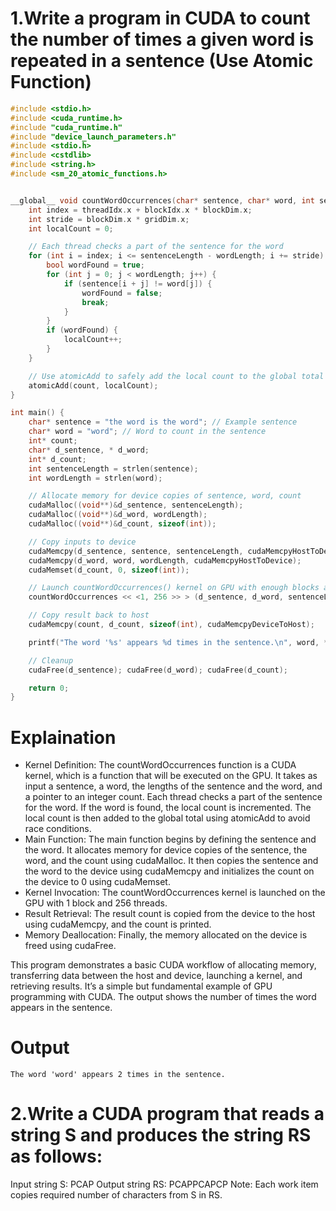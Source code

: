 # 1.Write a program in CUDA to count the number of times a given word is repeated in a sentence (Use Atomic Function)

```cpp
#include <stdio.h>
#include <cuda_runtime.h>
#include "cuda_runtime.h"
#include "device_launch_parameters.h"
#include <stdio.h>
#include <cstdlib>
#include <string.h>
#include <sm_20_atomic_functions.h>


__global__ void countWordOccurrences(char* sentence, char* word, int sentenceLength, int wordLength, int* count) {
    int index = threadIdx.x + blockIdx.x * blockDim.x;
    int stride = blockDim.x * gridDim.x;
    int localCount = 0;

    // Each thread checks a part of the sentence for the word
    for (int i = index; i <= sentenceLength - wordLength; i += stride) {
        bool wordFound = true;
        for (int j = 0; j < wordLength; j++) {
            if (sentence[i + j] != word[j]) {
                wordFound = false;
                break;
            }
        }
        if (wordFound) {
            localCount++;
        }
    }

    // Use atomicAdd to safely add the local count to the global total
    atomicAdd(count, localCount);
}

int main() {
    char* sentence = "the word is the word"; // Example sentence
    char* word = "word"; // Word to count in the sentence
    int* count;
    char* d_sentence, * d_word;
    int* d_count;
    int sentenceLength = strlen(sentence);
    int wordLength = strlen(word);

    // Allocate memory for device copies of sentence, word, count
    cudaMalloc((void**)&d_sentence, sentenceLength);
    cudaMalloc((void**)&d_word, wordLength);
    cudaMalloc((void**)&d_count, sizeof(int));

    // Copy inputs to device
    cudaMemcpy(d_sentence, sentence, sentenceLength, cudaMemcpyHostToDevice);
    cudaMemcpy(d_word, word, wordLength, cudaMemcpyHostToDevice);
    cudaMemset(d_count, 0, sizeof(int));

    // Launch countWordOccurrences() kernel on GPU with enough blocks and threads
    countWordOccurrences << <1, 256 >> > (d_sentence, d_word, sentenceLength, wordLength, d_count);

    // Copy result back to host
    cudaMemcpy(count, d_count, sizeof(int), cudaMemcpyDeviceToHost);

    printf("The word '%s' appears %d times in the sentence.\n", word, *count);

    // Cleanup
    cudaFree(d_sentence); cudaFree(d_word); cudaFree(d_count);

    return 0;
}

```

# Explaination

* Kernel Definition: The countWordOccurrences function is a CUDA kernel, which is a function that will be executed on the GPU. It takes as input a sentence, a word, the lengths of the sentence and the word, and a pointer to an integer count. Each thread checks a part of the sentence for the word. If the word is found, the local count is incremented. The local count is then added to the global total using atomicAdd to avoid race conditions.
* Main Function: The main function begins by defining the sentence and the word. It allocates memory for device copies of the sentence, the word, and the count using cudaMalloc. It then copies the sentence and the word to the device using cudaMemcpy and initializes the count on the device to 0 using cudaMemset.
* Kernel Invocation: The countWordOccurrences kernel is launched on the GPU with 1 block and 256 threads.
* Result Retrieval: The result count is copied from the device to the host using cudaMemcpy, and the count is printed.
* Memory Deallocation: Finally, the memory allocated on the device is freed using cudaFree.

This program demonstrates a basic CUDA workflow of allocating memory, transferring data between the host and device, launching a kernel, and retrieving results. It’s a simple but fundamental example of GPU programming with CUDA. The output shows the number of times the word appears in the sentence.

# Output

```plaintext
The word 'word' appears 2 times in the sentence.
```

# 2.Write a CUDA program that reads a string S and produces the string RS as follows:
Input string S:  PCAP
Output string RS: PCAPPCAPCP
Note: Each work item copies required number of characters from S in RS.

